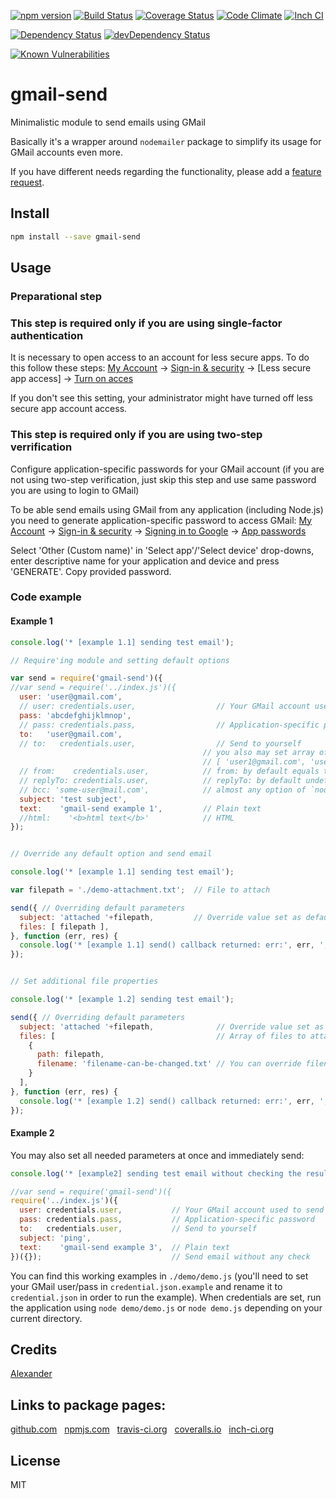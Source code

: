 [![npm version](https://badge.fury.io/js/gmail-send.svg)](http://badge.fury.io/js/gmail-send)
[![Build Status](https://travis-ci.org/alykoshin/gmail-send.svg)](https://travis-ci.org/alykoshin/gmail-send)
[![Coverage Status](https://coveralls.io/repos/alykoshin/gmail-send/badge.svg?branch=master&service=github)](https://coveralls.io/github/alykoshin/gmail-send?branch=master)
[![Code Climate](https://codeclimate.com/github/alykoshin/gmail-send/badges/gpa.svg)](https://codeclimate.com/github/alykoshin/gmail-send)
[![Inch CI](https://inch-ci.org/github/alykoshin/gmail-send.svg?branch=master)](https://inch-ci.org/github/alykoshin/gmail-send)

[![Dependency Status](https://david-dm.org/alykoshin/gmail-send/status.svg)](https://david-dm.org/alykoshin/gmail-send#info=dependencies)
[![devDependency Status](https://david-dm.org/alykoshin/gmail-send/dev-status.svg)](https://david-dm.org/alykoshin/gmail-send#info=devDependencies)

[![Known Vulnerabilities](https://snyk.io/test/github/alykoshin/gmail-send/badge.svg)](https://snyk.io/test/github/alykoshin/gmail-send)


# gmail-send

Minimalistic module to send emails using GMail 

Basically it's a wrapper around `nodemailer` package to simplify its usage for GMail accounts even more.

If you have different needs regarding the functionality, please add a [feature request](https://github.com/alykoshin/gmail-send/issues).


## Install

```bash
npm install --save gmail-send
```

## Usage

### Preparational step 
### This step is required only if you are using single-factor authentication
It is necessary to open access to an account for less secure apps.
To do this follow these steps:
[My Account](https://myaccount.google.com/) -> [Sign-in & security](https://myaccount.google.com/security) -> [Less secure app access] -> [Turn on acces](https://myaccount.google.com/u/1/lesssecureapps)

If you don't see this setting, your administrator might have turned off less secure app account access. 

### This step is required only if you are using two-step verrification
Configure application-specific passwords for your GMail account
(if you are not using two-step verification, just skip this step and use same password you are using to login to GMail)

To be able send emails using GMail from any application (including Node.js) you need to generate application-specific password to access GMail:
[My Account](https://myaccount.google.com/) -> [Sign-in & security](https://myaccount.google.com/security) -> [Signing in to Google](https://myaccount.google.com/security#signin) -> [App passwords](https://security.google.com/settings/security/apppasswords?utm_source=OGB&pli=1)

Select 'Other (Custom name)' in 'Select app'/'Select device' drop-downs, enter descriptive name for your application and device and press 'GENERATE'.
Copy provided password.


### Code example

#### Example 1

```js
console.log('* [example 1.1] sending test email');

// Require'ing module and setting default options

var send = require('gmail-send')({
//var send = require('../index.js')({
  user: 'user@gmail.com',
  // user: credentials.user,                  // Your GMail account used to send emails
  pass: 'abcdefghijklmnop',
  // pass: credentials.pass,                  // Application-specific password
  to:   'user@gmail.com',
  // to:   credentials.user,                  // Send to yourself
                                           // you also may set array of recipients:
                                           // [ 'user1@gmail.com', 'user2@gmail.com' ]
  // from:    credentials.user,            // from: by default equals to user
  // replyTo: credentials.user,            // replyTo: by default undefined
  // bcc: 'some-user@mail.com',            // almost any option of `nodemailer` will be passed to it
  subject: 'test subject',
  text:    'gmail-send example 1',         // Plain text
  //html:    '<b>html text</b>'            // HTML
});


// Override any default option and send email

console.log('* [example 1.1] sending test email');

var filepath = './demo-attachment.txt';  // File to attach

send({ // Overriding default parameters
  subject: 'attached '+filepath,         // Override value set as default
  files: [ filepath ],
}, function (err, res) {
  console.log('* [example 1.1] send() callback returned: err:', err, '; res:', res);
});


// Set additional file properties

console.log('* [example 1.2] sending test email');

send({ // Overriding default parameters
  subject: 'attached '+filepath,              // Override value set as default
  files: [                                    // Array of files to attach
    {
      path: filepath,
      filename: 'filename-can-be-changed.txt' // You can override filename in the attachment if needed
    }
  ],
}, function (err, res) {
  console.log('* [example 1.2] send() callback returned: err:', err, '; res:', res);
});
```

#### Example 2

You may also set all needed parameters at once and immediately send:

```js
console.log('* [example2] sending test email without checking the result');

//var send = require('gmail-send')({
require('../index.js')({
  user: credentials.user,           // Your GMail account used to send emails
  pass: credentials.pass,           // Application-specific password
  to:   credentials.user,           // Send to yourself
  subject: 'ping',
  text:    'gmail-send example 3',  // Plain text
})({});                             // Send email without any check
```

You can find this working examples in `./demo/demo.js` (you'll need to set your GMail user/pass in  `credential.json.example` and rename it to `credential.json` in order to run the example). When credentials are set, run the application using `node demo/demo.js` or `node demo.js` depending on your current directory.


## Credits
[Alexander](https://github.com/alykoshin/)


## Links to package pages:

[github.com](https://github.com/alykoshin/gmail-send) &nbsp; [npmjs.com](https://www.npmjs.com/package/gmail-send) &nbsp; [travis-ci.org](https://travis-ci.org/alykoshin/gmail-send) &nbsp; [coveralls.io](https://coveralls.io/github/alykoshin/gmail-send) &nbsp; [inch-ci.org](https://inch-ci.org/github/alykoshin/gmail-send)


## License

MIT
